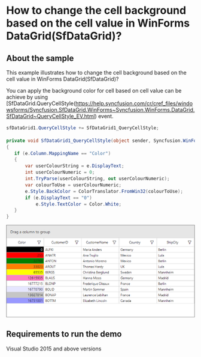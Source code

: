 # How to change the cell background based on the cell value in WinForms DataGrid(SfDataGrid)?

## About the sample
This example illustrates how to change the cell background based on the cell value in WinForms DataGrid(SfDataGrid)?

You can apply the background color for cell based on cell value can be achieve by using [SfDataGrid.QueryCellStyle(https://help.syncfusion.com/cr/cref_files/windowsforms/Syncfusion.SfDataGrid.WinForms~Syncfusion.WinForms.DataGrid.SfDataGrid~QueryCellStyle_EV.html) event.

```C#
sfDataGrid1.QueryCellStyle += SfDataGrid1_QueryCellStyle;

private void SfDataGrid1_QueryCellStyle(object sender, Syncfusion.WinForms.DataGrid.Events.QueryCellStyleEventArgs e)
{
   if (e.Column.MappingName == "Color")
   {
       var userColourString = e.DisplayText;
       int userColourNumeric = 0;
       int.TryParse(userColourString, out userColourNumeric);
       var colourToUse = userColourNumeric;
       e.Style.BackColor = ColorTranslator.FromWin32(colourToUse);
       if (e.DisplayText == "0")
           e.Style.TextColor = Color.White;
   }
}

```

![Background color applied based on cell value in SfDataGrid](CellBackGround.png)

## Requirements to run the demo
Visual Studio 2015 and above versions

